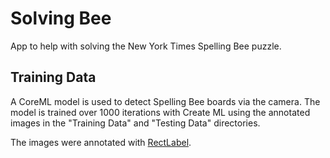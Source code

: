 # Solving Bee

App to help with solving the New York Times Spelling Bee puzzle.

## Training Data

A CoreML model is used to detect Spelling Bee boards via the camera. The model is trained over 1000 iterations with Create ML using the annotated images in the "Training Data" and "Testing Data" directories.

The images were annotated with [RectLabel](https://rectlabel.com/).
